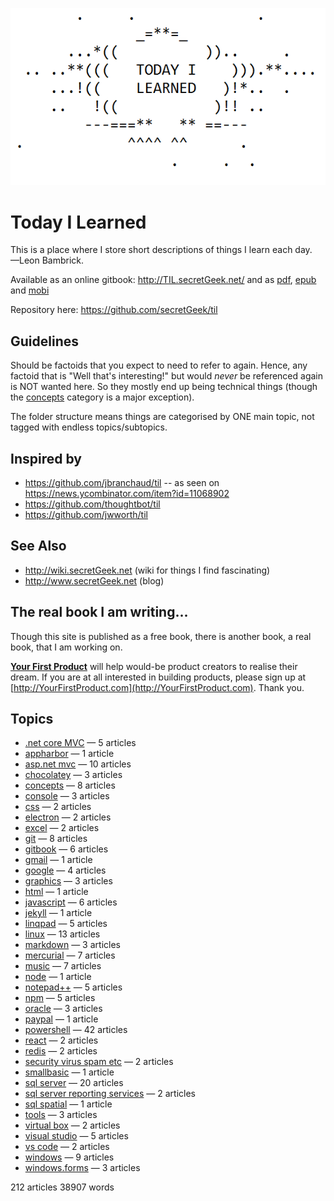 ![Today I Learned](today_i_learned.png)


# Today I Learned

This is a place where I store short descriptions of things I learn each day.
<br />&mdash;Leon Bambrick.

Available as an online gitbook: http://TIL.secretGeek.net/ and as [pdf](https://www.gitbook.com/download/pdf/book/secretgeek/til), [epub](https://www.gitbook.com/download/epub/book/secretgeek/til) and [mobi](https://www.gitbook.com/download/mobi/book/secretgeek/til)

Repository here: https://github.com/secretGeek/til

## Guidelines

Should be factoids that you expect to need to refer to again. Hence, any factoid that is "Well that's interesting!" but would *never* be referenced again is NOT wanted here. So they mostly end up being technical things (though the [concepts](concepts/01_summary.md) category is a major exception).

The folder structure means things are categorised by ONE main topic, not tagged with endless topics/subtopics.

## Inspired by

 * https://github.com/jbranchaud/til -- as seen on https://news.ycombinator.com/item?id=11068902
 * https://github.com/thoughtbot/til
 * https://github.com/jwworth/til

## See Also

 * http://wiki.secretGeek.net (wiki for things I find fascinating)
 * http://www.secretGeek.net (blog)
 
## The real book I am writing...

Though this site is published as a free book, there is another book, a real book, that I am working on.
 
**[Your First Product](http://YourFirstProduct.com)** will help would-be product creators to realise their dream. If you are at all interested in building products, please sign up at [http://YourFirstProduct.com](http://YourFirstProduct.com). Thank you.







## Topics

 * [.net core MVC](.net_core_MVC/01_summary.md) &mdash; 5 articles
 * [appharbor](appharbor/01_summary.md) &mdash; 1 article
 * [asp.net mvc](asp.net_mvc/01_summary.md) &mdash; 10 articles
 * [chocolatey](chocolatey/01_summary.md) &mdash; 3 articles
 * [concepts](concepts/01_summary.md) &mdash; 8 articles
 * [console](console/01_summary.md) &mdash; 3 articles
 * [css](css/01_summary.md) &mdash; 2 articles
 * [electron](electron/01_summary.md) &mdash; 2 articles
 * [excel](excel/01_summary.md) &mdash; 2 articles
 * [git](git/01_summary.md) &mdash; 8 articles
 * [gitbook](gitbook/01_summary.md) &mdash; 6 articles
 * [gmail](gmail/01_summary.md) &mdash; 1 article
 * [google](google/01_summary.md) &mdash; 4 articles
 * [graphics](graphics/01_summary.md) &mdash; 3 articles
 * [html](html/01_summary.md) &mdash; 1 article
 * [javascript](javascript/01_summary.md) &mdash; 6 articles
 * [jekyll](jekyll/01_summary.md) &mdash; 1 article
 * [linqpad](linqpad/01_summary.md) &mdash; 5 articles
 * [linux](linux/01_summary.md) &mdash; 13 articles
 * [markdown](markdown/01_summary.md) &mdash; 3 articles
 * [mercurial](mercurial/01_summary.md) &mdash; 7 articles
 * [music](music/01_summary.md) &mdash; 7 articles
 * [node](node/01_summary.md) &mdash; 1 article
 * [notepad++](notepad++/01_summary.md) &mdash; 5 articles
 * [npm](npm/01_summary.md) &mdash; 5 articles
 * [oracle](oracle/01_summary.md) &mdash; 3 articles
 * [paypal](paypal/01_summary.md) &mdash; 1 article
 * [powershell](powershell/01_summary.md) &mdash; 42 articles
 * [react](react/01_summary.md) &mdash; 2 articles
 * [redis](redis/01_summary.md) &mdash; 2 articles
 * [security virus spam etc](security_virus_spam_etc/01_summary.md) &mdash; 2 articles
 * [smallbasic](smallbasic/01_summary.md) &mdash; 1 article
 * [sql server](sql_server/01_summary.md) &mdash; 20 articles
 * [sql server reporting services](sql_server_reporting_services/01_summary.md) &mdash; 2 articles
 * [sql spatial](sql_spatial/01_summary.md) &mdash; 1 article
 * [tools](tools/01_summary.md) &mdash; 3 articles
 * [virtual box](virtual_box/01_summary.md) &mdash; 2 articles
 * [visual studio](visual_studio/01_summary.md) &mdash; 5 articles
 * [vs code](vs_code/01_summary.md) &mdash; 2 articles
 * [windows](windows/01_summary.md) &mdash; 9 articles
 * [windows.forms](windows.forms/01_summary.md) &mdash; 3 articles

212 articles
38907 words
